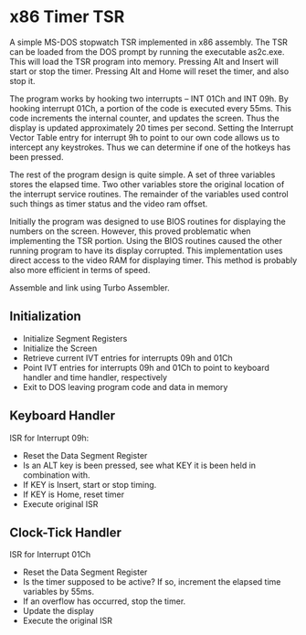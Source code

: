 # x86 Timer TSR

A simple MS-DOS stopwatch TSR implemented in x86 assembly. The TSR can be loaded from the DOS prompt by running the executable as2c.exe. This will load the TSR program into memory. Pressing Alt and Insert will start or stop the timer. Pressing Alt and Home will reset the timer, and also stop it.

The program works by hooking two interrupts – INT 01Ch and INT 09h. By hooking interrupt 01Ch, a portion of the code is executed every 55ms. This code increments the internal counter, and updates the screen. Thus the display is updated approximately 20 times per second. Setting the Interrupt Vector Table entry for interrupt 9h to point to our own code allows us to intercept any keystrokes. Thus we can determine if one of the hotkeys has been pressed.

The rest of the program design is quite simple. A set of three variables stores the elapsed time. Two other variables store the original location of the interrupt service routines. The remainder of the variables used control such things as timer status and the video ram offset.

Initially the program was designed to use BIOS routines for displaying the numbers on the screen. However, this proved problematic when implementing the TSR portion. Using the BIOS routines caused the other running program to have its display corrupted. This implementation uses direct access to the video RAM for displaying timer. This method is probably also more efficient in terms of speed.

Assemble and link using Turbo Assembler.

## Initialization
- Initialize Segment Registers
- Initialize the Screen
- Retrieve current IVT entries for interrupts 09h and 01Ch
- Point IVT entries for interrupts 09h and 01Ch to point to keyboard handler and time handler, respectively
- Exit to DOS leaving program code and data in memory

## Keyboard Handler

ISR for Interrupt 09h:
- Reset the Data Segment Register
- Is an ALT key is been pressed, see what KEY it is been held in combination with.
- If KEY is Insert, start or stop timing.
- If KEY is Home, reset timer
- Execute original ISR

## Clock-Tick Handler

ISR for Interrupt 01Ch

- Reset the Data Segment Register
- Is the timer supposed to be active? If so, increment the elapsed time variables by 55ms.
- If an overflow has occurred, stop the timer.
- Update the display
- Execute the original ISR
